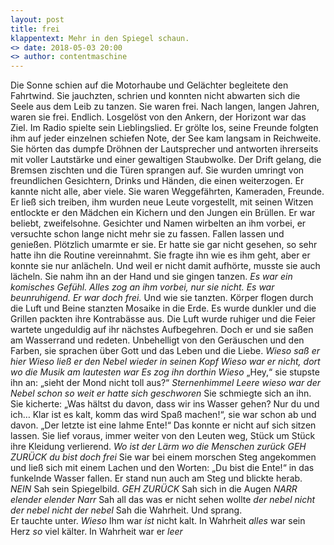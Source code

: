 ```yaml
---
layout: post
title: frei
klappentext: Mehr in den Spiegel schaun.
<> date: 2018-05-03 20:00
<> author: contentmaschine
---
```

Die Sonne schien auf die Motorhaube und Gelächter begleitete den Fahrtwind. Sie jauchzten, schrien und konnten nicht abwarten sich die Seele aus dem Leib zu tanzen. Sie waren frei. Nach langen, langen Jahren, waren sie frei. Endlich. Losgelöst von den Ankern, der Horizont war das Ziel. Im Radio spielte sein Lieblingslied. Er grölte los, seine Freunde folgten ihm auf jeder einzelnen schiefen Note, der See kam langsam in Reichweite. Sie hörten das dumpfe Dröhnen der Lautsprecher und antworten ihrerseits mit voller Lautstärke und einer gewaltigen Staubwolke. Der Drift gelang, die Bremsen zischten und die Türen sprangen auf. Sie wurden umringt von freundlichen Gesichtern, Drinks und Händen, die einen weiterzogen. Er kannte nicht alle, aber viele. Sie waren Weggefährten, Kameraden, Freunde. Er ließ sich treiben, ihm wurden neue Leute vorgestellt, mit seinen Witzen entlockte er den Mädchen ein Kichern und den Jungen ein Brüllen. Er war beliebt, zweifelsohne. Gesichter und Namen wirbelten an ihm vorbei, er versuchte schon lange nicht mehr sie zu fassen. Fallen lassen und genießen. Plötzlich umarmte er sie. Er hatte sie gar nicht gesehen, so sehr hatte ihn die Routine vereinnahmt. Sie fragte ihn wie es ihm geht, aber er konnte sie nur anlächeln. Und weil er nicht damit aufhörte, musste sie auch lächeln. Sie nahm ihn an der Hand und sie gingen tanzen. <i>Es war ein komisches Gefühl. Alles zog an ihm vorbei, nur sie nicht. Es war beunruhigend. Er war doch frei.</i> Und wie sie tanzten. Körper flogen durch die Luft und Beine stanzten Mosaike in die Erde. Es wurde dunkler und die Grillen packten ihre Kontrabässe aus. Die Luft wurde ruhiger und die Feier wartete ungeduldig auf ihr nächstes Aufbegehren. Doch er und sie saßen am Wasserrand und redeten. Unbehelligt von den Geräuschen und den Farben, sie sprachen über Gott und das Leben und die Liebe. <i>Wieso saß er hier Wieso ließ er den Nebel wieder in seinen Kopf Wieso war er nicht, dort wo die Musik am lautesten war Es zog ihn dorthin Wieso</i> „Hey,“ sie stupste ihn an: „sieht der Mond nicht toll aus?“ <i>Sternenhimmel Leere wieso war der Nebel schon so weit er hatte sich geschworen</i> Sie schmiegte sich an ihn. Sie kicherte: „Was hältst du davon, dass wir ins Wasser gehen? Nur du und ich… Klar ist es kalt, komm das wird Spaß machen!“, sie war schon ab und davon. „Der letzte ist eine lahme Ente!“ Das konnte er nicht auf sich sitzen lassen. Sie lief voraus, immer weiter von den Leuten weg, Stück um Stück ihre Kleidung verlierend. <i>Wo ist der Lärm wo die Menschen zurück GEH ZURÜCK du bist doch frei</i> Sie war bei einem morschen Steg angekommen und ließ sich mit einem Lachen und den Worten: „Du bist die Ente!“ in das funkelnde Wasser fallen. Er stand nun auch am Steg und blickte herab. <i>NEIN</i> Sah sein Spiegelbild. <i>GEH ZURÜCK</i> Sah sich in die Augen <i>NARR elender elender Narr</i> Sah all das was er nicht sehen wollte <i>der nebel nicht der nebel nicht der nebel</i> Sah die Wahrheit. Und sprang.<br>
Er tauchte unter. <i>Wieso</i> Ihm war <i>ist</i> nicht kalt. In Wahrheit <i>alles</i> war sein Herz <i>so</i> viel kälter. In Wahrheit war er <i>leer</i>
